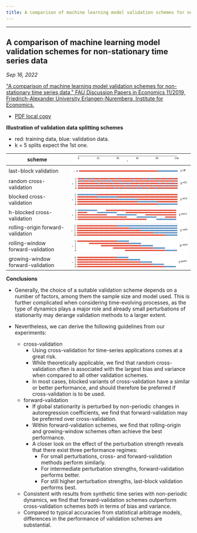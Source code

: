 ```yaml
---
title: A comparison of machine learning model validation schemes for non-stationary time series data
---
```



***
## A comparison of machine learning model validation schemes for non-stationary time series data

*Sep 16, 2022*

 ["A comparison of machine learning model validation schemes for non-stationary time series data," FAU Discussion Papers in Economics 11/2019, Friedrich-Alexander University Erlangen-Nuremberg, Institute for Economics.](https://www.econstor.eu/bitstream/10419/209136/1/1684440068.pdf)

- [PDF local copy](files/1684440068.pdf)


**Illustration of validation data splitting schemes**

- red: training data, blue: validation data.
- k = 5 splits expect the 1st one. 

|  scheme |![png](img/ts_model_eval1_8.png)|
|  ------------ | ------------ |
|  last-block validation |![png](img/ts_model_eval1_1.png)|
|  random cross-validation   |![png](img/ts_model_eval1_2.png)|
|  blocked cross-validation   |![png](img/ts_model_eval1_3.png)|
|  h-blocked cross-validation   |![png](img/ts_model_eval1_4.png)|
|  rolling-origin forward-validation   |![png](img/ts_model_eval1_5.png)|
|  rolling-window forward-validation   |![png](img/ts_model_eval1_6.png)|
|  growing-window forward-validation   |![png](img/ts_model_eval1_7.png)|


**Conclusions**


- Generally, the choice of a suitable validation scheme depends on a number of factors, among them the sample size and model used. This is further complicated when considering time-evolving processes, as the type of dynamics plays a major role and already small perturbations of stationarity may derange validation methods to a larger extent. 

- Nevertheless, we can derive the following guidelines from our experiments: 
    - cross-validation
        - Using cross-validation for time-series applications comes at a great risk. 
        - While theoretically applicable, we find that random cross-validation often is associated with the largest bias and variance when compared to all other validation schemes. 
        - In most cases, blocked variants of cross-validation have a similar or better performance, and should therefore be preferred if cross-validation is to be used. 
    - forward-validation
        - If global stationarity is perturbed by non-periodic changes in autoregression coefficients, we find that forward-validation may be preferred over cross-validation.
        - Within forward-validation schemes, we find that rolling-origin and growing-window schemes often achieve the best performance. 
        - A closer look on the effect of the perturbation strength reveals that there exist three performance regimes: 
            - For small perturbations, cross- and forward-validation methods perform similarly. 
            - For intermediate perturbation strengths, forward-validation performs better. 
            - For still higher perturbation strengths, last-block validation performs best.
    - Consistent with results from synthetic time series with non-periodic dynamics, we find that forward-validation schemes outperform cross-validation schemes both in terms of bias and variance. 
    - Compared to typical accuracies from statistical arbitrage models, differences in the performance of validation schemes are substantial.
